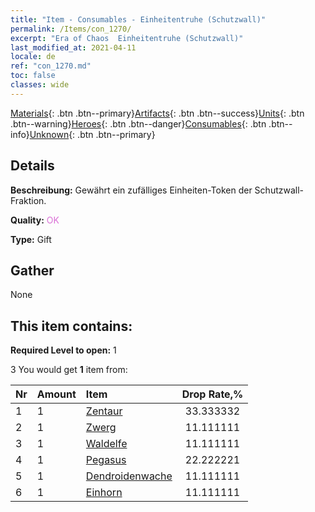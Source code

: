 ```yaml
---
title: "Item - Consumables - Einheitentruhe (Schutzwall)"
permalink: /Items/con_1270/
excerpt: "Era of Chaos  Einheitentruhe (Schutzwall)"
last_modified_at: 2021-04-11
locale: de
ref: "con_1270.md"
toc: false
classes: wide
---
```

 [Materials](/de/Items/){: .btn .btn--primary}[Artifacts](/de/Items/Artifacts/){: .btn .btn--success}[Units](/de/Items/Units/){: .btn .btn--warning}[Heroes](/de/Items/Heroes/){: .btn .btn--danger}[Consumables](/de/Items/Consumables/){: .btn .btn--info}[Unknown](/de/Items/Unknown/){: .btn .btn--primary}

## Details
 **Beschreibung:** Gewährt ein zufälliges Einheiten-Token der Schutzwall-Fraktion.

 **Quality:** <span style="color: #DA70D6">OK</span>

 **Type:** Gift

## Gather

  None

## This item contains:

 **Required Level to open:** 1

 3 You would get **1** item  from:

  | Nr | Amount |     Item    | Drop Rate,% |
  |:---|:-------|:------------|:---------:|
  | 1 | 1 | [Zentaur](/de/Items/unt_199/) | 33.333332 | 
  | 2 | 1 | [Zwerg](/de/Items/unt_200/) | 11.111111 | 
  | 3 | 1 | [Waldelfe](/de/Items/unt_201/) | 11.111111 | 
  | 4 | 1 | [Pegasus](/de/Items/unt_202/) | 22.222221 | 
  | 5 | 1 | [Dendroidenwache](/de/Items/unt_203/) | 11.111111 | 
  | 6 | 1 | [Einhorn](/de/Items/unt_204/) | 11.111111 | 
